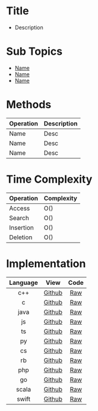 # Title
* Description

<!-- Remove this if there aren't any valid sub topics -->
# Sub Topics
* [Name](Relative_path/)
* [Name](Relative_path/)
* [Name](Relative_path/)

<!-- For Data Structures Only -->
# Methods

| Operation | Description
|:--|:--
| Name | Desc
| Name | Desc
| Name | Desc

# Time Complexity

| Operation | Complexity
|:--|:--
|Access | O() 
|Search | O() 
|Insertion | O() 
|Deletion | O() 

# Implementation

| Language | View | Code
|:--: |:--: |:--:
| c++ | [Github](https://github.com/ahampriyanshu/algo_ds_101/blob/main/folder/subfolder/filename.ext) | [Raw](filename.cpp)
| c | [Github](https://github.com/ahampriyanshu/algo_ds_101/blob/main/folder/subfolder/filename.ext) | [Raw](filename.c)
| java | [Github](https://github.com/ahampriyanshu/algo_ds_101/blob/main/folder/subfolder/filename.ext) | [Raw](filename.java)
| js | [Github](https://github.com/ahampriyanshu/algo_ds_101/blob/main/folder/subfolder/filename.ext) | [Raw](filename.js)
| ts | [Github](https://github.com/ahampriyanshu/algo_ds_101/blob/main/folder/subfolder/filename.ext) | [Raw](filename.ts)
| py | [Github](https://github.com/ahampriyanshu/algo_ds_101/blob/main/folder/subfolder/filename.ext) | [Raw](filename.py)
| cs | [Github](https://github.com/ahampriyanshu/algo_ds_101/blob/main/folder/subfolder/filename.ext) | [Raw](filename.cs)
| rb | [Github](https://github.com/ahampriyanshu/algo_ds_101/blob/main/folder/subfolder/filename.ext) | [Raw](filename.rb)
| php | [Github](https://github.com/ahampriyanshu/algo_ds_101/blob/main/folder/subfolder/filename.ext) | [Raw](filename.php)
| go | [Github](https://github.com/ahampriyanshu/algo_ds_101/blob/main/folder/subfolder/filename.ext) | [Raw](filename.go)
| scala | [Github](https://github.com/ahampriyanshu/algo_ds_101/blob/main/folder/subfolder/filename.ext) | [Raw](filename.scala)
| swift | [Github](https://github.com/ahampriyanshu/algo_ds_101/blob/main/folder/subfolder/filename.ext) | [Raw](filename.swift)
